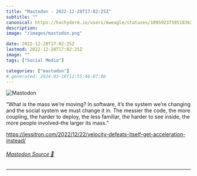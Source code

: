 ```yaml
---
title: "Mastodon - 2022-12-28T17:02:25Z"
subtitle: ""
canonical: https://hachyderm.io/users/mweagle/statuses/109592375851836219
description:
image: "/images/mastodon.png"

date: 2022-12-28T17:02:25Z
lastmod: 2022-12-28T17:02:25Z
image: ""
tags: ["Social Media"]

categories: ["mastodon"]
# generated: 2024-03-10T12:55:46-07:00
---
```

![Mastodon](/images/mastodon.png)

<p>“What is the mass we’re moving? In software, it’s the system we’re changing and the social system we must change it in. The messier the code, the more coupling, the harder to deploy, the less familiar, the harder to see inside, the more people involved–the larger its mass.”</p><p><a href="https://jessitron.com/2022/12/22/velocity-defeats-itself-get-acceleration-instead/" target="_blank" rel="nofollow noopener noreferrer" translate="no"><span class="invisible">https://</span><span class="ellipsis">jessitron.com/2022/12/22/veloc</span><span class="invisible">ity-defeats-itself-get-acceleration-instead/</span></a></p>


###### [Mastodon Source 🐘](https://hachyderm.io/@mweagle/109592375851836219)

___
